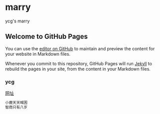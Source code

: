# marry
ycg's marry


## Welcome to GitHub Pages

You can use the [editor on GitHub](https://github.com/yyycggg/Only_wk/edit/main/marry/README.md) to maintain and preview the content for your website in Markdown files.

Whenever you commit to this repository, GitHub Pages will run [Jekyll](https://jekyllrb.com/) to rebuild the pages in your site, from the content in your Markdown files.

### ycg
[网址](https://yyycggg.github.io/Only_wk/marry/)

```markdown
小鹿天天喊困
智商只有八岁
```
